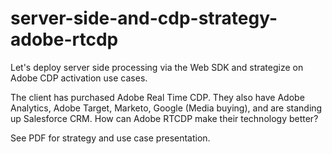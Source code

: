 # server-side-and-cdp-strategy-adobe-rtcdp
Let's deploy server side processing via the Web SDK and strategize on Adobe CDP activation use cases. 

The client has purchased Adobe Real Time CDP. They also have Adobe Analytics, Adobe Target, Marketo, Google (Media buying), and are standing up Salesforce CRM. How can Adobe RTCDP make their technology better?

See PDF for strategy and use case presentation.
